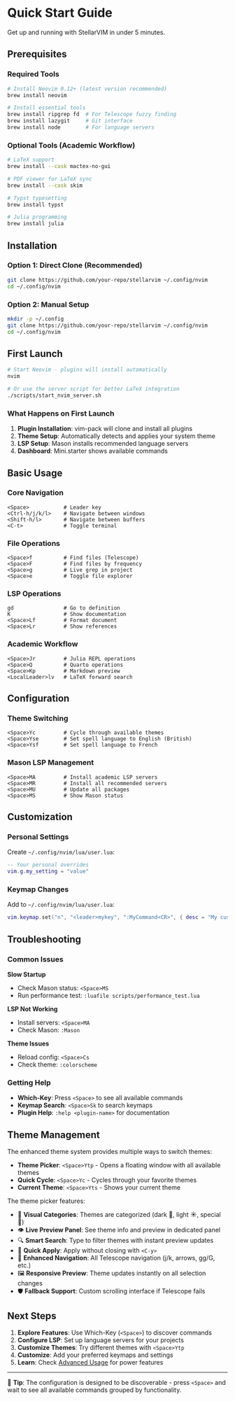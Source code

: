 # Quick Start Guide

Get up and running with StellarVIM in under 5 minutes.

## Prerequisites

### Required Tools
```bash
# Install Neovim 0.12+ (latest version recommended)
brew install neovim

# Install essential tools
brew install ripgrep fd  # For Telescope fuzzy finding
brew install lazygit     # Git interface
brew install node        # For language servers
```

### Optional Tools (Academic Workflow)
```bash
# LaTeX support
brew install --cask mactex-no-gui

# PDF viewer for LaTeX sync
brew install --cask skim

# Typst typesetting
brew install typst

# Julia programming
brew install julia
```

## Installation

### Option 1: Direct Clone (Recommended)
```bash
git clone https://github.com/your-repo/stellarvim ~/.config/nvim
cd ~/.config/nvim
```

### Option 2: Manual Setup
```bash
mkdir -p ~/.config
git clone https://github.com/your-repo/stellarvim ~/.config/nvim
cd ~/.config/nvim
```

## First Launch

```bash
# Start Neovim - plugins will install automatically
nvim

# Or use the server script for better LaTeX integration
./scripts/start_nvim_server.sh
```

### What Happens on First Launch

1. **Plugin Installation**: vim-pack will clone and install all plugins
2. **Theme Setup**: Automatically detects and applies your system theme
3. **LSP Setup**: Mason installs recommended language servers
4. **Dashboard**: Mini.starter shows available commands

## Basic Usage

### Core Navigation
```vim
<Space>           # Leader key
<Ctrl-h/j/k/l>    # Navigate between windows
<Shift-h/l>       # Navigate between buffers
<C-t>             # Toggle terminal
```

### File Operations
```vim
<Space>f          # Find files (Telescope)
<Space>F          # Find files by frequency
<Space>g          # Live grep in project
<Space>e          # Toggle file explorer
```

### LSP Operations
```vim
gd                # Go to definition
K                 # Show documentation
<Space>Lf         # Format document
<Space>Lr         # Show references
```

### Academic Workflow
```vim
<Space>Jr         # Julia REPL operations
<Space>Q          # Quarto operations
<Space>Kp         # Markdown preview
<LocalLeader>lv   # LaTeX forward search
```

## Configuration

### Theme Switching
```vim
<Space>Yc         # Cycle through available themes
<Space>Yse        # Set spell language to English (British)
<Space>Ysf        # Set spell language to French
```

### Mason LSP Management
```vim
<Space>MA         # Install academic LSP servers
<Space>MR         # Install all recommended servers
<Space>MU         # Update all packages
<Space>MS         # Show Mason status
```

## Customization

### Personal Settings
Create `~/.config/nvim/lua/user.lua`:
```lua
-- Your personal overrides
vim.g.my_setting = "value"
```

### Keymap Changes
Add to `~/.config/nvim/lua/user.lua`:
```lua
vim.keymap.set("n", "<leader>mykey", ":MyCommand<CR>", { desc = "My custom command" })
```

## Troubleshooting

### Common Issues

**Slow Startup**
- Check Mason status: `<Space>MS`
- Run performance test: `:luafile scripts/performance_test.lua`

**LSP Not Working**
- Install servers: `<Space>MA`
- Check Mason: `:Mason`

**Theme Issues**
- Reload config: `<Space>Cs`
- Check theme: `:colorscheme`

### Getting Help

- **Which-Key**: Press `<Space>` to see all available commands
- **Keymap Search**: `<Space>Sk` to search keymaps
- **Plugin Help**: `:help <plugin-name>` for documentation

## Theme Management

The enhanced theme system provides multiple ways to switch themes:

- **Theme Picker**: `<Space>Ytp` - Opens a floating window with all available themes
- **Quick Cycle**: `<Space>Yc` - Cycles through your favorite themes
- **Current Theme**: `<Space>Yts` - Shows your current theme

The theme picker features:
- 🎨 **Visual Categories**: Themes are categorized (dark 🌙, light ☀️, special 🎨)
- 👁️ **Live Preview Panel**: See theme info and preview in dedicated panel
- 🔍 **Smart Search**: Type to filter themes with instant preview updates
- 🎯 **Quick Apply**: Apply without closing with `<C-y>`
- 📜 **Enhanced Navigation**: All Telescope navigation (j/k, arrows, gg/G, etc.)
- 🖼️ **Responsive Preview**: Theme updates instantly on all selection changes
- 🛡️ **Fallback Support**: Custom scrolling interface if Telescope fails

## Next Steps

1. **Explore Features**: Use Which-Key (`<Space>`) to discover commands
2. **Configure LSP**: Set up language servers for your projects
3. **Customize Themes**: Try different themes with `<Space>Ytp`
4. **Customize**: Add your preferred keymaps and settings
5. **Learn**: Check [Advanced Usage](advanced/) for power features

---

🎯 **Tip**: The configuration is designed to be discoverable - press `<Space>` and wait to see all available commands grouped by functionality.
